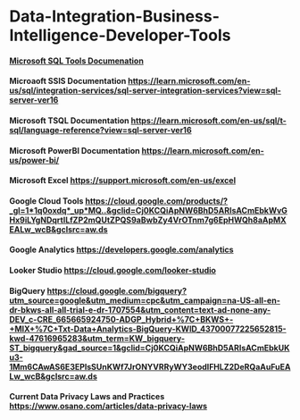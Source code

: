 # Data-Integration-Business-Intelligence-Developer-Tools


#### [Microsoft SQL Tools Documenation](https://learn.microsoft.com/en-us/sql/tools/overview-sql-tools?view=sql-server-ver16)

#### Microaoft SSIS Documentation https://learn.microsoft.com/en-us/sql/integration-services/sql-server-integration-services?view=sql-server-ver16

#### Microsoft TSQL Documentation https://learn.microsoft.com/en-us/sql/t-sql/language-reference?view=sql-server-ver16

#### Microsoft PowerBI Documentation https://learn.microsoft.com/en-us/power-bi/

#### Microsoft Excel https://support.microsoft.com/en-us/excel

#### Google Cloud Tools https://cloud.google.com/products/?_gl=1*1q0oxdq*_up*MQ..&gclid=Cj0KCQiApNW6BhD5ARIsACmEbkWvGHx9iLYgNDqrtILfZP2mQUtZPQS9aBwbZy4VrOTnm7g6EpHWQh8aApMXEALw_wcB&gclsrc=aw.ds

#### Google Analytics https://developers.google.com/analytics

#### Looker Studio https://cloud.google.com/looker-studio

#### BigQuery https://cloud.google.com/bigquery?utm_source=google&utm_medium=cpc&utm_campaign=na-US-all-en-dr-bkws-all-all-trial-e-dr-1707554&utm_content=text-ad-none-any-DEV_c-CRE_665665924750-ADGP_Hybrid+%7C+BKWS+-+MIX+%7C+Txt-Data+Analytics-BigQuery-KWID_43700077225652815-kwd-47616965283&utm_term=KW_bigquery-ST_bigquery&gad_source=1&gclid=Cj0KCQiApNW6BhD5ARIsACmEbkUKu3-1Mm6CAwAS6E3EPlsSUnKWf7JrONYVRRyWY3eodlFHLZ2DeRQaAuFuEALw_wcB&gclsrc=aw.ds

#### Current Data Privacy Laws and Practices https://www.osano.com/articles/data-privacy-laws
